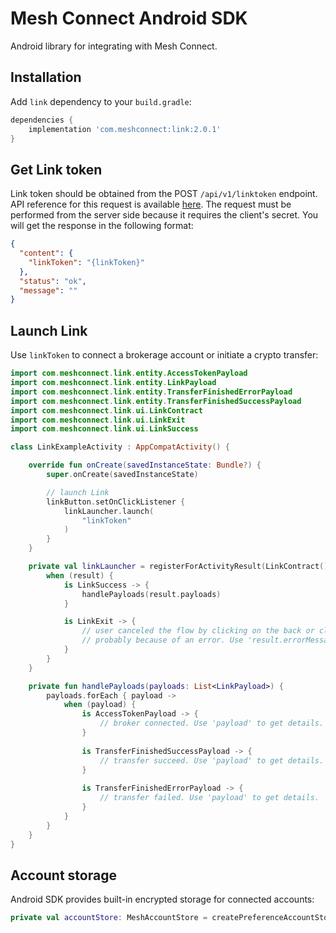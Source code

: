 # Mesh Connect Android SDK

Android library for integrating with Mesh Connect.

## Installation

Add `link` dependency to your `build.gradle`:
```gradle
dependencies {
    implementation 'com.meshconnect:link:2.0.1'
}
```

## Get Link token

Link token should be obtained from the POST `/api/v1/linktoken` endpoint. API reference for this request is available [here](https://docs.meshconnect.com/reference/post_api-v1-linktoken). The request must be performed from the server side because it requires the client's secret. You will get the response in the following format:
```json
{
  "content": {
    "linkToken": "{linkToken}"
  },
  "status": "ok",
  "message": ""
}
```

## Launch Link

Use `linkToken` to connect a brokerage account or initiate a crypto transfer:
```kotlin
import com.meshconnect.link.entity.AccessTokenPayload
import com.meshconnect.link.entity.LinkPayload
import com.meshconnect.link.entity.TransferFinishedErrorPayload
import com.meshconnect.link.entity.TransferFinishedSuccessPayload
import com.meshconnect.link.ui.LinkContract
import com.meshconnect.link.ui.LinkExit
import com.meshconnect.link.ui.LinkSuccess

class LinkExampleActivity : AppCompatActivity() {

    override fun onCreate(savedInstanceState: Bundle?) {
        super.onCreate(savedInstanceState)

        // launch Link
        linkButton.setOnClickListener {
            linkLauncher.launch(
                "linkToken"
            )
        }
    }

    private val linkLauncher = registerForActivityResult(LinkContract()) { result ->
        when (result) {
            is LinkSuccess -> {
                handlePayloads(result.payloads)
            }

            is LinkExit -> {
                // user canceled the flow by clicking on the back or close button
                // probably because of an error. Use 'result.errorMessage' to get details.
            }
        }
    }

    private fun handlePayloads(payloads: List<LinkPayload>) {
        payloads.forEach { payload ->
            when (payload) {
                is AccessTokenPayload -> {
                    // broker connected. Use 'payload' to get details.
                }
                
                is TransferFinishedSuccessPayload -> {
                    // transfer succeed. Use 'payload' to get details.
                }
                
                is TransferFinishedErrorPayload -> {
                    // transfer failed. Use 'payload' to get details.
                }
            }
        }
    }
}
```

## Account storage

Android SDK provides built-in encrypted storage for connected accounts:
```kotlin
private val accountStore: MeshAccountStore = createPreferenceAccountStore(context)
```
